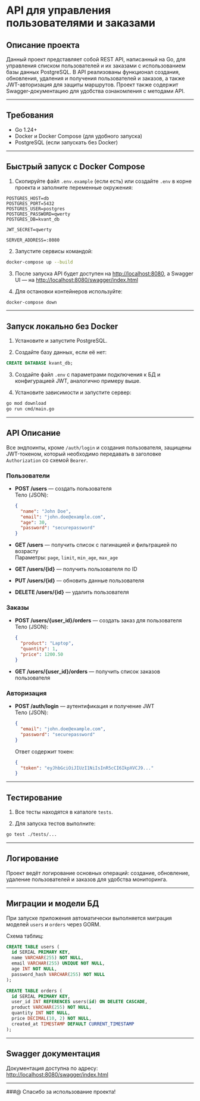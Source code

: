 
# API для управления пользователями и заказами

## Описание проекта

Данный проект представляет собой REST API, написанный на Go, для управления списком пользователей и их заказами с использованием базы данных PostgreSQL. В API реализованы функционал создания, обновления, удаления и получения пользователей и заказов, а также JWT-авторизация для защиты маршрутов. Проект также содержит Swagger-документацию для удобства ознакомления с методами API.

---

## Требования

- Go 1.24+
- Docker и Docker Compose (для удобного запуска)
- PostgreSQL (если запускать без Docker)

---

## Быстрый запуск с Docker Compose

1. Скопируйте файл `.env.example` (если есть) или создайте `.env` в корне проекта и заполните переменные окружения:

```env
POSTGRES_HOST=db
POSTGRES_PORT=5432
POSTGRES_USER=postgres
POSTGRES_PASSWORD=qwerty
POSTGRES_DB=kvant_db

JWT_SECRET=qwerty

SERVER_ADDRESS=:8080
```

2. Запустите сервисы командой:

```bash
docker-compose up --build
```

3. После запуска API будет доступен на [http://localhost:8080](http://localhost:8080), а Swagger UI — на [http://localhost:8080/swagger/index.html](http://localhost:8080/swagger/index.html)

4. Для остановки контейнеров используйте:

```bash
docker-compose down
```

---

## Запуск локально без Docker

1. Установите и запустите PostgreSQL.

2. Создайте базу данных, если её нет:

```sql
CREATE DATABASE kvant_db;
```

3. Создайте файл `.env` с параметрами подключения к БД и конфигурацией JWT, аналогично примеру выше.

4. Установите зависимости и запустите сервер:

```bash
go mod download
go run cmd/main.go
```

---

## API Описание

Все эндпоинты, кроме `/auth/login` и создания пользователя, защищены JWT-токеном, который необходимо передавать в заголовке `Authorization` со схемой `Bearer`.

### Пользователи

- **POST /users** — создать пользователя  
  Тело (JSON):  
  ```json
  {
    "name": "John Doe",
    "email": "john.doe@example.com",
    "age": 30,
    "password": "securepassword"
  }
  ```
- **GET /users** — получить список с пагинацией и фильтрацией по возрасту  
  Параметры: `page`, `limit`, `min_age`, `max_age`  

- **GET /users/{id}** — получить пользователя по ID  
- **PUT /users/{id}** — обновить данные пользователя  
- **DELETE /users/{id}** — удалить пользователя  

### Заказы

- **POST /users/{user_id}/orders** — создать заказ для пользователя  
  Тело (JSON):  
  ```json
  {
    "product": "Laptop",
    "quantity": 1,
    "price": 1200.50
  }
  ```
- **GET /users/{user_id}/orders** — получить список заказов пользователя  

### Авторизация

- **POST /auth/login** — аутентификация и получение JWT  
  Тело (JSON):  
  ```json
  {
    "email": "john.doe@example.com",
    "password": "securepassword"
  }
  ```
  Ответ содержит токен:
  ```json
  {
    "token": "eyJhbGciOiJIUzI1NiIsInR5cCI6IkpXVCJ9..."
  }
  ```

---

## Тестирование

1. Все тесты находятся в каталоге `tests`.

2. Для запуска тестов выполните:

```bash
go test ./tests/...
```

---

## Логирование

Проект ведёт логирование основных операций: создание, обновление, удаление пользователей и заказов для удобства мониторинга.

---

## Миграции и модели БД

При запуске приложения автоматически выполняется миграция моделей `users` и `orders` через GORM.

Схема таблиц:

```sql
CREATE TABLE users (
  id SERIAL PRIMARY KEY,
  name VARCHAR(255) NOT NULL,
  email VARCHAR(255) UNIQUE NOT NULL,
  age INT NOT NULL,
  password_hash VARCHAR(255) NOT NULL
);

CREATE TABLE orders (
  id SERIAL PRIMARY KEY,
  user_id INT REFERENCES users(id) ON DELETE CASCADE,
  product VARCHAR(255) NOT NULL,
  quantity INT NOT NULL,
  price DECIMAL(10, 2) NOT NULL,
  created_at TIMESTAMP DEFAULT CURRENT_TIMESTAMP
);
```

---

## Swagger документация

Документация доступна по адресу:  
[http://localhost:8080/swagger/index.html](http://localhost:8080/swagger/index.html)



---

###@ Спасибо за использование проекта!
 
